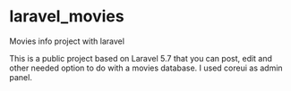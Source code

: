 # laravel_movies
Movies info project with laravel

This is a public project based on Laravel 5.7 that you can post, edit and other needed option to do with a movies database.
I used coreui as admin panel.
